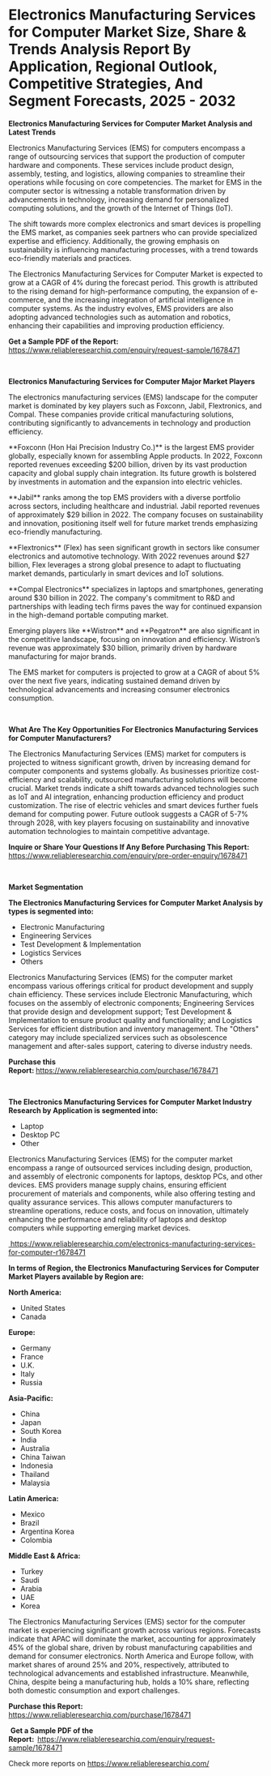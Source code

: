 <p><h1>Electronics Manufacturing Services for Computer Market Size, Share & Trends Analysis Report By Application, Regional Outlook, Competitive Strategies, And Segment Forecasts, 2025 - 2032</h1></p><p><strong>Electronics Manufacturing Services for Computer Market Analysis and Latest Trends</strong></p>
<p><p>Electronics Manufacturing Services (EMS) for computers encompass a range of outsourcing services that support the production of computer hardware and components. These services include product design, assembly, testing, and logistics, allowing companies to streamline their operations while focusing on core competencies. The market for EMS in the computer sector is witnessing a notable transformation driven by advancements in technology, increasing demand for personalized computing solutions, and the growth of the Internet of Things (IoT).</p><p>The shift towards more complex electronics and smart devices is propelling the EMS market, as companies seek partners who can provide specialized expertise and efficiency. Additionally, the growing emphasis on sustainability is influencing manufacturing processes, with a trend towards eco-friendly materials and practices.</p><p>The Electronics Manufacturing Services for Computer Market is expected to grow at a CAGR of 4% during the forecast period. This growth is attributed to the rising demand for high-performance computing, the expansion of e-commerce, and the increasing integration of artificial intelligence in computer systems. As the industry evolves, EMS providers are also adopting advanced technologies such as automation and robotics, enhancing their capabilities and improving production efficiency.</p></p>
<p><strong>Get a Sample PDF of the Report:&nbsp;</strong> <a href="https://www.reliableresearchiq.com/enquiry/request-sample/1678471?utm_campaign=3073&utm_medium=2&utm_source=Github&utm_content=ia&utm_term=24032025&utm_id=electronics-manufacturing-services-for-computer">https://www.reliableresearchiq.com/enquiry/request-sample/1678471</a></p>
<p>&nbsp;</p>
<p><strong>Electronics Manufacturing Services for Computer Major Market Players</strong></p>
<p><p>The electronics manufacturing services (EMS) landscape for the computer market is dominated by key players such as Foxconn, Jabil, Flextronics, and Compal. These companies provide critical manufacturing solutions, contributing significantly to advancements in technology and production efficiency.</p><p>**Foxconn (Hon Hai Precision Industry Co.)** is the largest EMS provider globally, especially known for assembling Apple products. In 2022, Foxconn reported revenues exceeding $200 billion, driven by its vast production capacity and global supply chain integration. Its future growth is bolstered by investments in automation and the expansion into electric vehicles.</p><p>**Jabil** ranks among the top EMS providers with a diverse portfolio across sectors, including healthcare and industrial. Jabil reported revenues of approximately $29 billion in 2022. The company focuses on sustainability and innovation, positioning itself well for future market trends emphasizing eco-friendly manufacturing.</p><p>**Flextronics** (Flex) has seen significant growth in sectors like consumer electronics and automotive technology. With 2022 revenues around $27 billion, Flex leverages a strong global presence to adapt to fluctuating market demands, particularly in smart devices and IoT solutions.</p><p>**Compal Electronics** specializes in laptops and smartphones, generating around $30 billion in 2022. The company's commitment to R&D and partnerships with leading tech firms paves the way for continued expansion in the high-demand portable computing market.</p><p>Emerging players like **Wistron** and **Pegatron** are also significant in the competitive landscape, focusing on innovation and efficiency. Wistron’s revenue was approximately $30 billion, primarily driven by hardware manufacturing for major brands.</p><p>The EMS market for computers is projected to grow at a CAGR of about 5% over the next five years, indicating sustained demand driven by technological advancements and increasing consumer electronics consumption.</p></p>
<p>&nbsp;</p>
<p><strong>What Are The Key Opportunities For Electronics Manufacturing Services for Computer Manufacturers?</strong></p>
<p><p>The Electronics Manufacturing Services (EMS) market for computers is projected to witness significant growth, driven by increasing demand for computer components and systems globally. As businesses prioritize cost-efficiency and scalability, outsourced manufacturing solutions will become crucial. Market trends indicate a shift towards advanced technologies such as IoT and AI integration, enhancing production efficiency and product customization. The rise of electric vehicles and smart devices further fuels demand for computing power. Future outlook suggests a CAGR of 5-7% through 2028, with key players focusing on sustainability and innovative automation technologies to maintain competitive advantage.</p></p>
<p><strong>Inquire or Share Your Questions If Any Before Purchasing This Report:</strong> <a href="https://www.reliableresearchiq.com/enquiry/pre-order-enquiry/1678471?utm_campaign=3073&utm_medium=2&utm_source=Github&utm_content=ia&utm_term=24032025&utm_id=electronics-manufacturing-services-for-computer">https://www.reliableresearchiq.com/enquiry/pre-order-enquiry/1678471</a></p>
<p>&nbsp;</p>
<p><strong>Market Segmentation</strong></p>
<p><strong>The Electronics Manufacturing Services for Computer Market Analysis by types is segmented into:</strong></p>
<p><ul><li>Electronic Manufacturing</li><li>Engineering Services</li><li>Test Development & Implementation</li><li>Logistics Services</li><li>Others</li></ul></p>
<p><p>Electronics Manufacturing Services (EMS) for the computer market encompass various offerings critical for product development and supply chain efficiency. These services include Electronic Manufacturing, which focuses on the assembly of electronic components; Engineering Services that provide design and development support; Test Development & Implementation to ensure product quality and functionality; and Logistics Services for efficient distribution and inventory management. The "Others" category may include specialized services such as obsolescence management and after-sales support, catering to diverse industry needs.</p></p>
<p><strong>Purchase this Report:&nbsp;</strong><a href="https://www.reliableresearchiq.com/purchase/1678471?utm_campaign=3073&utm_medium=2&utm_source=Github&utm_content=ia&utm_term=24032025&utm_id=electronics-manufacturing-services-for-computer">https://www.reliableresearchiq.com/purchase/1678471</a></p>
<p>&nbsp;</p>
<p><strong>The Electronics Manufacturing Services for Computer Market Industry Research by Application is segmented into:</strong></p>
<p><ul><li>Laptop</li><li>Desktop PC</li><li>Other</li></ul></p>
<p><p>Electronics Manufacturing Services (EMS) for the computer market encompass a range of outsourced services including design, production, and assembly of electronic components for laptops, desktop PCs, and other devices. EMS providers manage supply chains, ensuring efficient procurement of materials and components, while also offering testing and quality assurance services. This allows computer manufacturers to streamline operations, reduce costs, and focus on innovation, ultimately enhancing the performance and reliability of laptops and desktop computers while supporting emerging market devices.</p></p>
<p><a href="https://www.reliableresearchiq.com/electronics-manufacturing-services-for-computer-r1678471?utm_campaign=3073&utm_medium=2&utm_source=Github&utm_content=ia&utm_term=24032025&utm_id=electronics-manufacturing-services-for-computer">&nbsp;https://www.reliableresearchiq.com/electronics-manufacturing-services-for-computer-r1678471</a></p>
<p><strong>In terms of Region, the Electronics Manufacturing Services for Computer Market Players available by Region are:</strong></p>
<p>
    <p> <strong> North America: </strong>
        <ul>
            <li>United States</li>
            <li>Canada</li>
        </ul>
        </p> 
    <p> <strong> Europe: </strong>
        <ul>
            <li>Germany</li>
            <li>France</li>
            <li>U.K.</li>
            <li>Italy</li>
            <li>Russia</li>
        </ul>
        </p> 
    <p> <strong> Asia-Pacific: </strong>
        <ul>
            <li>China</li>
            <li>Japan</li>
            <li>South Korea</li>
            <li>India</li>
            <li>Australia</li>
            <li>China Taiwan</li>
            <li>Indonesia</li>
            <li>Thailand</li>
            <li>Malaysia</li>
        </ul>
        </p> 
    <p> <strong> Latin America: </strong>
        <ul>
            <li>Mexico</li>
            <li>Brazil</li>
            <li>Argentina Korea</li>
            <li>Colombia</li>
        </ul>
        </p> 
    <p> <strong> Middle East & Africa: </strong>
        <ul>
            <li>Turkey</li>
            <li>Saudi</li>
            <li>Arabia</li>
            <li>UAE</li>
            <li>Korea</li>
        </ul>
    </p>
    </p>
<p><p>The Electronics Manufacturing Services (EMS) sector for the computer market is experiencing significant growth across various regions. Forecasts indicate that APAC will dominate the market, accounting for approximately 45% of the global share, driven by robust manufacturing capabilities and demand for consumer electronics. North America and Europe follow, with market shares of around 25% and 20%, respectively, attributed to technological advancements and established infrastructure. Meanwhile, China, despite being a manufacturing hub, holds a 10% share, reflecting both domestic consumption and export challenges.</p></p>
<p><strong>Purchase this Report: </strong><a href="https://www.reliableresearchiq.com/purchase/1678471?utm_campaign=3073&utm_medium=2&utm_source=Github&utm_content=ia&utm_term=24032025&utm_id=electronics-manufacturing-services-for-computer">https://www.reliableresearchiq.com/purchase/1678471</a></p>
<p>&nbsp;<strong>Get a Sample PDF of the Report:&nbsp;&nbsp;</strong><a href="https://www.reliableresearchiq.com/enquiry/request-sample/1678471?utm_campaign=3073&utm_medium=2&utm_source=Github&utm_content=ia&utm_term=24032025&utm_id=electronics-manufacturing-services-for-computer">https://www.reliableresearchiq.com/enquiry/request-sample/1678471</a></p>
<p><strong></strong></p>
<p>Check more reports on <a href="https://www.reliableresearchiq.com/?utm_campaign=3073&utm_medium=2&utm_source=Github&utm_content=ia&utm_term=24032025&utm_id=electronics-manufacturing-services-for-computer">https://www.reliableresearchiq.com/</a></p>